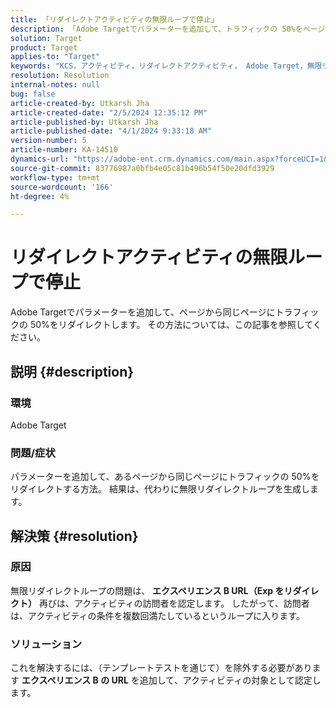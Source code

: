 ```yaml
---
title: 「リダイレクトアクティビティの無限ループで停止」
description: 「Adobe Targetでパラメーターを追加して、トラフィックの 50%をページから同じページにリダイレクトする方法を説明します。」
solution: Target
product: Target
applies-to: "Target"
keywords: "KCS，アクティビティ，リダイレクトアクティビティ， Adobe Target，無限リダイレクトループ，トラフィック"
resolution: Resolution
internal-notes: null
bug: false
article-created-by: Utkarsh Jha
article-created-date: "2/5/2024 12:35:12 PM"
article-published-by: Utkarsh Jha
article-published-date: "4/1/2024 9:33:18 AM"
version-number: 5
article-number: KA-14510
dynamics-url: "https://adobe-ent.crm.dynamics.com/main.aspx?forceUCI=1&pagetype=entityrecord&etn=knowledgearticle&id=044514ff-22c4-ee11-9079-6045bd006c82"
source-git-commit: 83776987a0bfb4e05c81b496b54f50e20dfd3929
workflow-type: tm+mt
source-wordcount: '166'
ht-degree: 4%

---
```


# リダイレクトアクティビティの無限ループで停止


Adobe Targetでパラメーターを追加して、ページから同じページにトラフィックの 50%をリダイレクトします。 その方法については、この記事を参照してください。

## 説明 {#description}


### 環境

Adobe Target

### 問題/症状

パラメーターを追加して、あるページから同じページにトラフィックの 50%をリダイレクトする方法。
結果は、代わりに無限リダイレクトループを生成します。


## 解決策 {#resolution}


### 原因

無限リダイレクトループの問題は、 <b>エクスペリエンス B URL（Exp をリダイレクト）</b> 再びは、アクティビティの訪問者を認定します。 したがって、訪問者は、アクティビティの条件を複数回満たしているというループに入ります。

### ソリューション

これを解決するには、（テンプレートテストを通じて）を除外する必要があります <b>エクスペリエンス B の URL</b> を追加して、アクティビティの対象として認定します。



